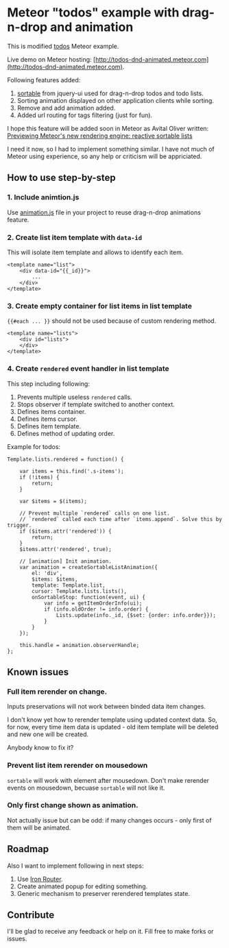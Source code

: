 # Meteor "todos" example with drag-n-drop and animation

This is modified [todos](http://www.meteor.com/examples/todos) Meteor example.

Live demo on Meteor hosting: [http://todos-dnd-animated.meteor.com](http://todos-dnd-animated.meteor.com).

Following features added:

 1. [sortable](http://jqueryui.com/sortable/) from jquery-ui used for drag-n-drop todos and todo lists.
 2. Sorting animation displayed on other application clients while sorting.
 3. Remove and add animation added.
 4. Added url routing for tags filtering (just for fun).

I hope this feature will be added soon in Meteor as Avital Oliver written:
[Previewing Meteor's new rendering engine: reactive sortable lists](http://www.meteor.com/blog/2013/09/13/previewing-meteors-new-rendering-engine-reactive-sortable-lists)

I need it now, so I had to implement something similar. I have not much of Meteor using experience, so any help or criticism will be appriciated.

## How to use step-by-step
 
### 1. Include animtion.js

Use [animation.js](../master/client/common/animation.js) file in your project to reuse drag-n-drop animations feature.

### 2. Create list item template with `data-id`

This will isolate item template and allows to identify each item.

    <template name="list">
        <div data-id="{{_id}}">
            ...
        </div>
    </template>

### 3. Create empty container for list items in list template

`{{#each ... }}` should not be used because of custom rendering method.

    <template name="lists">
        <div id="lists">
        </div>
    </template>
    
### 4. Create `rendered` event handler in list template

This step including following:

 1. Prevents multiple useless `rendered` calls.
 2. Stops observer if template switched to another context.
 3. Defines items container.
 4. Defines items cursor.
 5. Defines item template.
 6. Defines method of updating order.

Example for todos:

    Template.lists.rendered = function() {

        var items = this.find('.s-items');
        if (!items) {
            return;
        }

        var $items = $(items);

        // Prevent multiple `rendered` calls on one list.
        // `rendered` called each time after `items.append`. Solve this by trigger.
        if ($items.attr('rendered')) {
            return;
        }
        $items.attr('rendered', true);

        // [animation] Init animation.
        var animation = createSortableListAnimation({
            el: 'div',
            $items: $items,
            template: Template.list,
            cursor: Template.lists.lists(),
            onSortableStop: function(event, ui) {
                var info = getItemOrderInfo(ui);
                if (info.oldOrder != info.order) {
                    Lists.update(info._id, {$set: {order: info.order}});
                }
            }
        });

        this.handle = animation.observerHandle;
    };

## Known issues

### Full item rerender on change.

Inputs preservations will not work between binded data item changes.

I don't know yet how to rerender template using updated context data. So, for now, every time item data is updated - old item template will be deleted and new one will be created.

Anybody know to fix it?

### Prevent list item rerender on mousedown

`sortable` will work with element after mousedown. Don't make rerender events on mousedown, becuase `sortable` will not like it.

### Only first change shown as animation.

Not actually issue but can be odd: if many changes occurs - only first of them will be animated.

## Roadmap

Also I want to implement following in next steps:

 1. Use [Iron Router](https://github.com/EventedMind/iron-router).
 2. Create animated popup for editing something.
 3. Generic mechanism to preserver rerendered templates state.

## Contribute

I'll be glad to receive any feedback or help on it. Fill free to make forks or issues.
